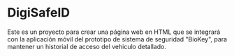 # DigiSafeID
Este es un proyecto para crear una página web en HTML que se integrará con la aplicación móvil del prototipo de sistema de seguridad "BioKey", para mantener un historial de acceso del vehiculo detallado.

